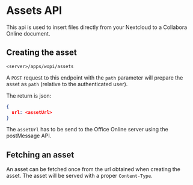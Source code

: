 # Assets API

This api is used to insert files directly from your Nextcloud to a Collabora
Online document.

## Creating the asset

```
<server>/apps/wopi/assets
```

A `POST` request to this endpoint with the `path` parameter will 
prepare the asset as `path` (relative to the authenticated user).

The return is json:

```json
{
  url: <assetUrl>
}
```

The `assetUrl` has to be send to the Office Online server using the
postMessage API.

## Fetching an asset

An asset can be fetched once from the url obtained when creating the asset.
The asset will be served with a proper `Content-Type`.
 
